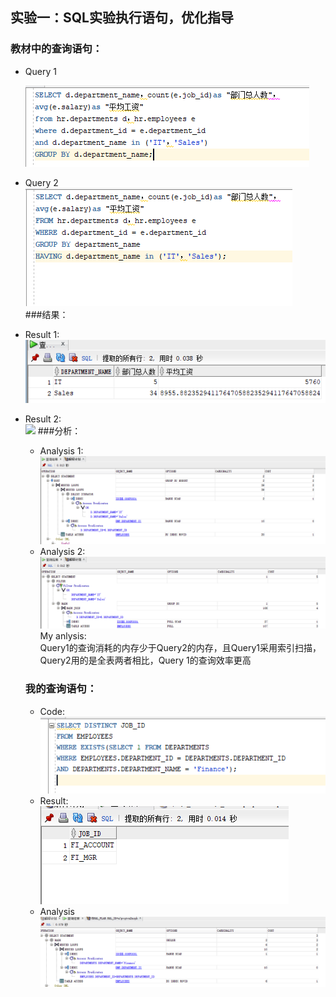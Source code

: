 ## 实验一：SQL实验执行语句，优化指导
### 教材中的查询语句：                          
- Query 1

    ![](./img/1.png)    
- Query 2            
![](./img/2.png)       
###结果：                                 
- Result 1:                                       
![](./img/3.png)                              
- Result 2:   
 ![](./img/5.png.)
 ###分析：
   - Analysis 1:                                            
   ![](./img/4.png) 
   - Analysis 2:     
   ![](./img/6.png)
   My anlysis:      
   Query1的查询消耗的内存少于Query2的内存，且Query1采用索引扫描，Query2用的是全表两者相比，Query 1的查询效率更高
   ### 我的查询语句：      
   - Code:         
   ![](./img/7.png)
   - Result:    
   ![](./img/8.png)
   - Analysis   
   ![](./img/9.png)
